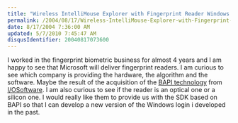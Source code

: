 ```yaml
---
title: "Wireless IntelliMouse Explorer with Fingerprint Reader Windows USB"
permalink: /2004/08/17/Wireless-IntelliMouse-Explorer-with-Fingerprint-Reader-Windows-USB/
date: 8/17/2004 7:36:00 AM
updated: 5/7/2010 7:45:47 AM
disqusIdentifier: 20040817073600
---
```

I worked in the fingerprint biometric business for almost 4 years and I am happy to see that Microsoft will deliver fingerprint readers. I am curious to see which company is providing the hardware, the algorithm and the software. Maybe the result of the acquisition of the [BAPI technology](http://www.iosoftware.com/pages/Products/Biometric%20API/index.asp) from [I/OSoftware](http://www.iosoftware.com/). I am also curious to see if the reader is an optical one or a silicon one. I would really like them to provide us with the SDK based on BAPI so that I can develop a new version of the Windows login i developed in the past.
<!-- more -->

